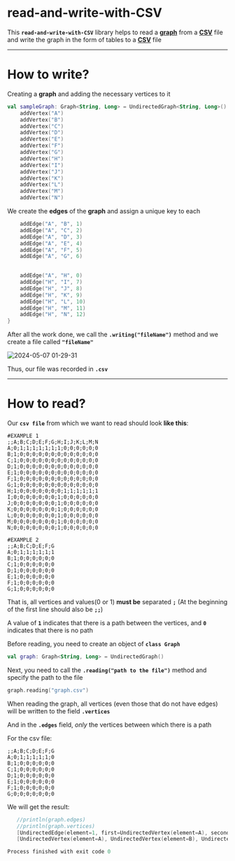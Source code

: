 # read-and-write-with-CSV
This **`read-and-write-with-CSV`** library helps to read a [**graph**](https://en.wikipedia.org/wiki/Graph_(discrete_mathematics)) from a [**CSV**](https://en.wikipedia.org/wiki/Comma-separated_values) file and write the graph in the form of tables to a [**CSV**](https://en.wikipedia.org/wiki/Comma-separated_values) file
___
# How to write?
Creating a **graph** and adding the necessary vertices to it
```kotlin
val sampleGraph: Graph<String, Long> = UndirectedGraph<String, Long>().apply {
    addVertex("A")
    addVertex("B")
    addVertex("C")
    addVertex("D")
    addVertex("E")
    addVertex("F")
    addVertex("G")
    addVertex("H")
    addVertex("I")
    addVertex("J")
    addVertex("K")
    addVertex("L")
    addVertex("M")
    addVertex("N")
```
We create the **edges** of the **graph** and assign a unique key to each
``` kotlin
    addEdge("A", "B", 1)
    addEdge("A", "C", 2)
    addEdge("A", "D", 3)
    addEdge("A", "E", 4)
    addEdge("A", "F", 5)
    addEdge("A", "G", 6)

   
    addEdge("A", "H", 0)
    addEdge("H", "I", 7)
    addEdge("H", "J", 8)
    addEdge("H", "K", 9)
    addEdge("H", "L", 10)
    addEdge("H", "M", 11)
    addEdge("H", "N", 12)
}
```
After all the work done, we call the **`.writing("fileName")`** method and we create a file called **`"fileName"`**

![2024-05-07 01-29-31](https://github.com/spbu-coding-2023/graphs-graph-10/assets/117384050/60292ba7-0544-4084-a008-ef9458859e58)



Thus, our file was recorded in **`.csv`**
___
# How to read?

Our **`csv file`** from which we want to read should look **like this**:
```
#EXAMPLE 1                           
;;A;B;C;D;E;F;G;H;I;J;K;L;M;N                                  
A;0;1;1;1;1;1;1;1;0;0;0;0;0;0
B;1;0;0;0;0;0;0;0;0;0;0;0;0;0
C;1;0;0;0;0;0;0;0;0;0;0;0;0;0
D;1;0;0;0;0;0;0;0;0;0;0;0;0;0
E;1;0;0;0;0;0;0;0;0;0;0;0;0;0
F;1;0;0;0;0;0;0;0;0;0;0;0;0;0
G;1;0;0;0;0;0;0;0;0;0;0;0;0;0
H;1;0;0;0;0;0;0;0;1;1;1;1;1;1
I;0;0;0;0;0;0;0;1;0;0;0;0;0;0
J;0;0;0;0;0;0;0;1;0;0;0;0;0;0
K;0;0;0;0;0;0;0;1;0;0;0;0;0;0
L;0;0;0;0;0;0;0;1;0;0;0;0;0;0
M;0;0;0;0;0;0;0;1;0;0;0;0;0;0
N;0;0;0;0;0;0;0;1;0;0;0;0;0;0
```


```
#EXAMPLE 2                       
;;A;B;C;D;E;F;G
A;0;1;1;1;1;1;1
B;1;0;0;0;0;0;0
C;1;0;0;0;0;0;0
D;1;0;0;0;0;0;0
E;1;0;0;0;0;0;0
F;1;0;0;0;0;0;0
G;1;0;0;0;0;0;0
```

That is, all vertices and values(0 or 1) **must be** separated **`;`**  (At the beginning of the first line should also be **`;;`**)

A value of **`1`** indicates that there is a path between the vertices, and **`0`** indicates that there is no path

Before reading, you need to create an object of **`class Graph`**
```kotlin
val graph: Graph<String, Long> = UndirectedGraph()
```

Next, you need to call the **`.reading("path to the file")`** method and specify the path to the file
```kotlin
graph.reading("graph.csv")
```
When reading the graph, all vertices (even those that do not have edges) will be written to the  field **`.vertices`** 

And in the **`.edges`** field, *only* the vertices between which there is a path


For the csv file:
```
;;A;B;C;D;E;F;G
A;0;1;1;1;1;1;0
B;1;0;0;0;0;0;0
C;1;0;0;0;0;0;0
D;1;0;0;0;0;0;0
E;1;0;0;0;0;0;0
F;1;0;0;0;0;0;0
G;0;0;0;0;0;0;0
```
 We will get the result:
 ``` kotlin
    //println(graph.edges)
    //println(graph.vertices)
    [UndirectedEdge(element=1, first=UndirectedVertex(element=A), second=UndirectedVertex(element=B)), UndirectedEdge(element=2, first=UndirectedVertex(element=A), second=UndirectedVertex(element=C)), UndirectedEdge(element=3, first=UndirectedVertex(element=A), second=UndirectedVertex(element=D)), UndirectedEdge(element=4, first=UndirectedVertex(element=A), second=UndirectedVertex(element=E)), UndirectedEdge(element=5, first=UndirectedVertex(element=A), second=UndirectedVertex(element=F))]
    [UndirectedVertex(element=A), UndirectedVertex(element=B), UndirectedVertex(element=C), UndirectedVertex(element=D), UndirectedVertex(element=E), UndirectedVertex(element=F), UndirectedVertex(element=G)]

Process finished with exit code 0

```